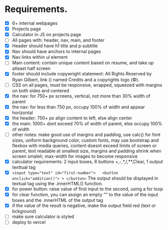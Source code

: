 # Requirements. 
- [x] 6+ internal webpages
- [x] Projects page
- [x] Calculator in JS on projects page
- [ ] All pages with: header, nav, main, and footer
- [x] Header should have h1 title and p subtitle
- [x] Nav should have anchors to internal pages
- [x] Nav links within ul element
- [ ] Main content: contain unique content based on resume, and take up atleast half screen
- [x] footer should include copywright statement: All Rights Reserved by Ryan Gilbert, link (<a>) named Credits and a copyrights logo (&#169;).
- [ ] CSS on all pages, must be responsive, wrapped, squeezed with margins on both sides and centered
- [x] the nav: for 750+ px screens, vertical, not more than 30% width of parent
- [x] the nav: for less than 750 px, occupy 100% of width and appear horizontal
- [x] the header: 750+ px align content to left, else align center
- [x] the main: 1000+ dont exceed 70% of width of parent, else occupy 100% of width
- [ ] other notes: make good use of margins and padding, use calc() for font sizes, uniform background color, custom fonts, may use bootstrap and flexbox with media queries, content doesnt exceed limits of screen or parent, text readable at smallest size, margins and padding shrink when screen smalelr, max-width for images to become responsive
- [x] calculator requirements: 2 input boxes, 6 buttons +,-,*,/,**,Clear, 1 output texttual tag
- [x] ```<input type="text" id="first-number">   <button onclick="addition()"> + </button>``` The output should be displayed in textual tag using the .innerHTML() function.
- [x] for power button: raise value of first input to the second, using a for loop
- [x] for clear function, you can assign an empty "" to the value of the input boxes and the .innerHTML of the output tag
- [x] if the value of the result is negative, make the output field red (text or bckground)
- [ ] make sure calculator is styled
- [ ] deploy to vercel